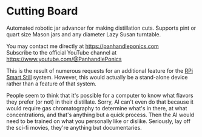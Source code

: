 # Cutting Board
Automated robotic jar advancer for making distillation cuts. Supports pint or quart size Mason jars and any diameter Lazy Susan turntable.

You may contact me directly at https://panhandleponics.com<br>
Subscribe to the official YouTube channel at https://www.youtube.com/@PanhandlePonics<br>

This is the result of numerous requests for an additional feature for the [RPi Smart Still](https://github.com/larry-athey/rpi-smart-still) system. However, this would actually be a stand-alone device rather than a feature of that system.

People seem to think that it's possible for a computer to know what flavors they prefer (or not) in their distillate. Sorry, AI can't even do that because it would require gas chromatography to determine what's in there, at what concentrations, and that's anything but a quick process. Then the AI would need to be trained on what you personally like or dislike. Seriously, lay off the sci-fi movies, they're anything but documentaries.
